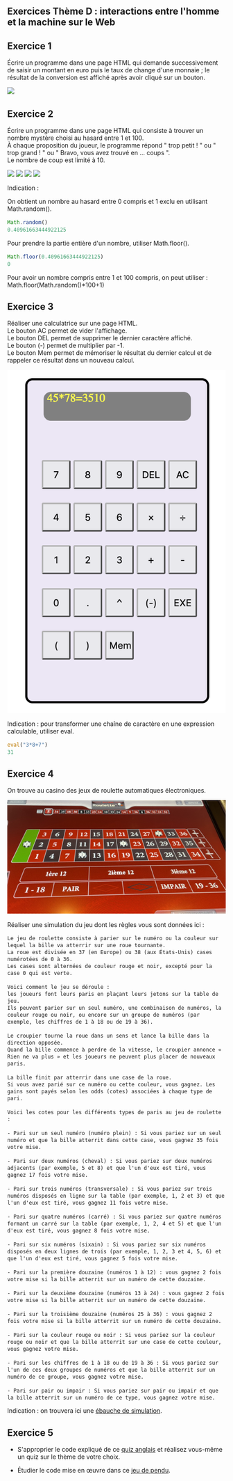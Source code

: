 ## Exercices Thème D : interactions entre l'homme et la machine sur le Web

## Exercice 1

Écrire un programme dans une page HTML qui demande successivement de saisir un montant en euro puis le taux de change d'une monnaie ; le résultat de la conversion est affiché après avoir cliqué sur un bouton.

<img src="assets/programme1.png"> 


## Exercice 2

Écrire un programme dans une page HTML qui consiste à trouver un nombre mystère choisi au hasard entre 1 et 100.   
À chaque proposition du joueur, le programme répond " trop petit ! " ou " trop grand ! " ou " Bravo, vous avez trouvé en ... coups ".   
Le nombre de coup est limité à 10.

<img src="assets/programme2_tropbas.png"> 
<img src="assets/programme2_tropgrand.png"> 
<img src="assets/programme2_bravo.png"> 
<img src="assets/programme2_perdu.png"> 

Indication : 

On obtient un nombre au hasard entre 0 compris et 1 exclu en utilisant Math.random().

```js
Math.random()
0.40961663444922125
```
Pour prendre la partie entière d'un nombre, utiliser Math.floor().

```js
Math.floor(0.40961663444922125)
0
```

Pour avoir un nombre compris entre 1 et 100 compris, on peut utiliser : Math.floor(Math.random()*100+1) 

## Exercice 3

Réaliser une calculatrice sur une page HTML.  
Le bouton AC permet de vider l'affichage.  
Le bouton DEL permet de supprimer le dernier caractère affiché.   
Le bouton (-) permet de multiplier par -1.  
Le bouton Mem permet de mémoriser le résultat du dernier calcul et de rappeler ce résultat dans un nouveau calcul.

<img src="assets/calculatrice.png"> 

Indication : pour transformer une chaîne de caractère en une expression calculable, utiliser eval.

```js
eval("3*8+7")
31
```

## Exercice 4

On trouve au casino des jeux de roulette automatiques électroniques.

<img src="assets/roulette.jpeg">

Réaliser une simulation du jeu dont les règles vous sont données ici : 

```Pyhton
Le jeu de roulette consiste à parier sur le numéro ou la couleur sur lequel la bille va atterrir sur une roue tournante.
La roue est divisée en 37 (en Europe) ou 38 (aux États-Unis) cases numérotées de 0 à 36.
Les cases sont alternées de couleur rouge et noir, excepté pour la case 0 qui est verte.

Voici comment le jeu se déroule :
les joueurs font leurs paris en plaçant leurs jetons sur la table de jeu.
Ils peuvent parier sur un seul numéro, une combinaison de numéros, la couleur rouge ou noir, ou encore sur un groupe de numéros (par exemple, les chiffres de 1 à 18 ou de 19 à 36).

Le croupier tourne la roue dans un sens et lance la bille dans la direction opposée.
Quand la bille commence à perdre de la vitesse, le croupier annonce « Rien ne va plus » et les joueurs ne peuvent plus placer de nouveaux paris.

La bille finit par atterrir dans une case de la roue. 
Si vous avez parié sur ce numéro ou cette couleur, vous gagnez. Les gains sont payés selon les odds (cotes) associées à chaque type de pari.

Voici les cotes pour les différents types de paris au jeu de roulette :

- Pari sur un seul numéro (numéro plein) : Si vous pariez sur un seul numéro et que la bille atterrit dans cette case, vous gagnez 35 fois votre mise.

- Pari sur deux numéros (cheval) : Si vous pariez sur deux numéros adjacents (par exemple, 5 et 8) et que l'un d'eux est tiré, vous gagnez 17 fois votre mise.

- Pari sur trois numéros (transversale) : Si vous pariez sur trois numéros disposés en ligne sur la table (par exemple, 1, 2 et 3) et que l'un d'eux est tiré, vous gagnez 11 fois votre mise.

- Pari sur quatre numéros (carré) : Si vous pariez sur quatre numéros formant un carré sur la table (par exemple, 1, 2, 4 et 5) et que l'un d'eux est tiré, vous gagnez 8 fois votre mise.

- Pari sur six numéros (sixain) : Si vous pariez sur six numéros disposés en deux lignes de trois (par exemple, 1, 2, 3 et 4, 5, 6) et que l'un d'eux est tiré, vous gagnez 5 fois votre mise.

- Pari sur la première douzaine (numéros 1 à 12) : vous gagnez 2 fois votre mise si la bille atterrit sur un numéro de cette douzaine.

- Pari sur la deuxième douzaine (numéros 13 à 24) : vous gagnez 2 fois votre mise si la bille atterrit sur un numéro de cette douzaine.

- Pari sur la troisième douzaine (numéros 25 à 36) : vous gagnez 2 fois votre mise si la bille atterrit sur un numéro de cette douzaine.

- Pari sur la couleur rouge ou noir : Si vous pariez sur la couleur rouge ou noir et que la bille atterrit sur une case de cette couleur, vous gagnez votre mise.

- Pari sur les chiffres de 1 à 18 ou de 19 à 36 : Si vous pariez sur l'un de ces deux groupes de numéros et que la bille atterrit sur un numéro de ce groupe, vous gagnez votre mise.

- Pari sur pair ou impair : Si vous pariez sur pair ou impair et que la bille atterrit sur un numéro de ce type, vous gagnez votre mise.
```

Indication : on trouvera ici une [ébauche de simulation](http://isnangellier.alwaysdata.net/php/roulette/roulette.html).

## Exercice 5

- S'approprier le code expliqué de ce [quiz anglais](http://isnangellier.alwaysdata.net/php/Creation_quizz.html) et réalisez vous-même un quiz sur le thème de votre choix.

- Étudier le code mise en œuvre dans ce [jeu de pendu](http://isnangellier.alwaysdata.net/php/Lependu.html).